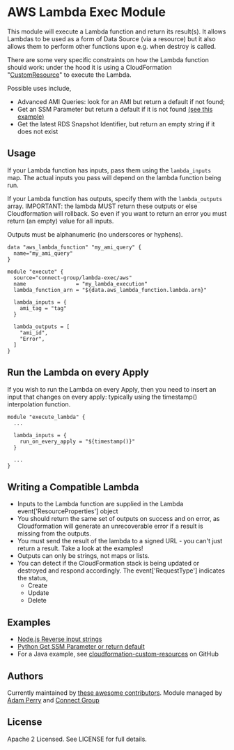AWS Lambda Exec Module
======================
This module will execute a Lambda function and return its result(s).  It allows Lambdas to be used as a form of Data Source (via a resource) but it also allows them to perform other functions upon e.g. when destroy is called.

There are some very specific constraints on how the Lambda function should work: under the hood it is using a 
CloudFormation "[CustomResource](https://docs.aws.amazon.com/AWSCloudFormation/latest/UserGuide/template-custom-resources.html)" to execute the Lambda.

Possible uses include,
* Advanced AMI Queries: look for an AMI but return a default if not found;
* Get an SSM Parameter but return a default if it is not found [(see this example)](https://github.com/connect-group/terraform-aws-lambda-exec/tree/master/examples/python_get_ssm_parameter)
* Get the latest RDS Snapshot Identifier, but return an empty string if it does not exist


Usage
-----
If your Lambda function has inputs, pass them using the `lambda_inputs` map.  The actual inputs you pass will depend on the
lambda function being run.

If your Lambda function has outputs, specify them with the `lambda_outputs` array.  IMPORTANT: the lambda MUST return these
outputs or else Cloudformation will rollback.  So even if you want to return an error you must return (an empty) value
for all inputs.

Outputs must be alphanumeric (no underscores or hyphens).

```hcl
data "aws_lambda_function" "my_ami_query" {
  name="my_ami_query"
}

module "execute" {
  source="connect-group/lambda-exec/aws"
  name                = "my_lambda_execution"
  lambda_function_arn = "${data.aws_lambda_function.lambda.arn}"

  lambda_inputs = {
    ami_tag = "tag"
  }

  lambda_outputs = [
    "ami_id",
    "Error",
  ]
}
```

Run the Lambda on every Apply
-----------------------------
If you wish to run the Lambda on every Apply, then you need to insert an input that changes
on every apply: typically using the timestamp() interpolation function.

```hcl
module "execute_lambda" {
  ...

  lambda_inputs = {
    run_on_every_apply = "${timestamp()}"
  }

  ...
}
```

Writing a Compatible Lambda
---------------------------
* Inputs to the Lambda function are supplied in the Lambda event['ResourceProperties'] object
* You should return the same set of outputs on success and on error, as Cloudformation will generate an unrecoverable error if a result is missing from the outputs.
* You must send the result of the lambda to a signed URL - you can't just return a result.  Take a look at the examples!
* Outputs can only be strings, not maps or lists.
* You can detect if the CloudFormation stack is being updated or destroyed and respond accordingly.  The event['RequestType'] indicates the status,
  * Create
  * Update
  * Delete


Examples
--------
* [Node.js Reverse input strings](https://github.com/connect-group/terraform-aws-lambda-exec/tree/master/examples/node)
* [Python Get SSM Parameter or return default](https://github.com/connect-group/terraform-aws-lambda-exec/tree/master/examples/python_get_ssm_parameter)
* For a Java example, see [cloudformation-custom-resources](https://github.com/stelligent/cloudformation-custom-resources) on GitHub

Authors
-------
Currently maintained by [these awesome contributors](https://github.com/connect-group/terraform-aws-lambda-exec/graphs/contributors).
Module managed by [Adam Perry](https://github.com/4dz) and [Connect Group](https://github.com/connect-group)

License
-------
Apache 2 Licensed. See LICENSE for full details.